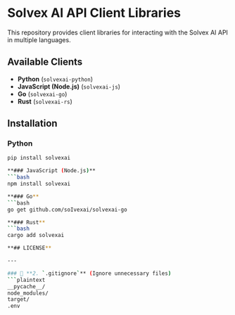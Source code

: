 # Solvex AI API Client Libraries

This repository provides client libraries for interacting with the Solvex AI API in multiple languages.

## Available Clients
- **Python** (`solvexai-python`)
- **JavaScript (Node.js)** (`solvexai-js`)
- **Go** (`solvexai-go`)
- **Rust** (`solvexai-rs`)

## Installation

### Python
```bash
pip install solvexai

**### JavaScript (Node.js)**
```bash
npm install solvexai

**### Go**
```bash
go get github.com/soIvexai/solvexai-go

**### Rust**
```bash
cargo add solvexai

**## LICENSE**

---

### 📄 **2. `.gitignore`** (Ignore unnecessary files)
```plaintext
__pycache__/
node_modules/
target/
.env
